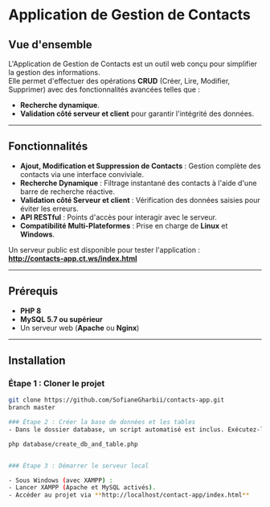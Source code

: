 # Application de Gestion de Contacts

## Vue d'ensemble
L'Application de Gestion de Contacts est un outil web conçu pour simplifier la gestion des informations.  
Elle permet d'effectuer des opérations **CRUD** (Créer, Lire, Modifier, Supprimer) avec des fonctionnalités avancées telles que :  
- **Recherche dynamique**.  
- **Validation côté serveur et client** pour garantir l'intégrité des données.  

---

## Fonctionnalités
- **Ajout, Modification et Suppression de Contacts** : Gestion complète des contacts via une interface conviviale.  
- **Recherche Dynamique** : Filtrage instantané des contacts à l'aide d'une barre de recherche réactive.  
- **Validation côté Serveur et client** : Vérification des données saisies pour éviter les erreurs.  
- **API RESTful** : Points d'accès pour interagir avec le serveur.  
- **Compatibilité Multi-Plateformes** : Prise en charge de **Linux** et **Windows**.  

Un serveur public est disponible pour tester l'application :  
**http://contacts-app.ct.ws/index.html**

---

## Prérequis
- **PHP 8**  
- **MySQL 5.7 ou supérieur**  
- Un serveur web (**Apache** ou **Nginx**)  

---

## Installation

### Étape 1 : Cloner le projet
```bash
git clone https://github.com/SofianeGharbii/contacts-app.git
branch master

### Étape 2 : Créer la base de données et les tables
- Dans le dossier database, un script automatisé est inclus. Exécutez-le pour configurer la base de données et table contacts :

php database/create_db_and_table.php


### Étape 3 : Démarrer le serveur local

- Sous Windows (avec XAMPP) :
- Lancer XAMPP (Apache et MySQL activés).
- Accéder au projet via **http://localhost/contact-app/index.html**
